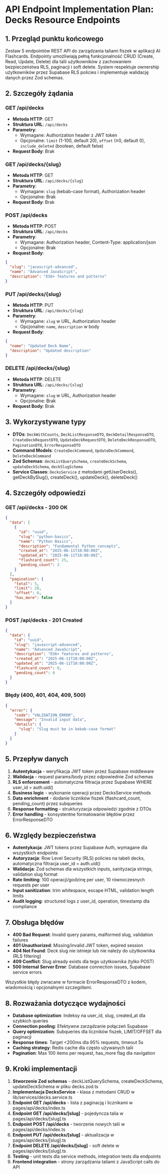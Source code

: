 # API Endpoint Implementation Plan: Decks Resource Endpoints

## 1. Przegląd punktu końcowego

Zestaw 5 endpointów REST API do zarządzania taliami fiszek w aplikacji AI Flashcards. Endpointy umożliwiają pełną funkcjonalność CRUD (Create, Read, Update, Delete) dla talii użytkowników z zachowaniem bezpieczeństwa RLS, paginacji i soft delete. System respektuje ownership użytkowników przez Supabase RLS policies i implementuje walidację danych przez Zod schemas.

## 2. Szczegóły żądania

### GET /api/decks

- **Metoda HTTP**: GET
- **Struktura URL**: `/api/decks`
- **Parametry**:
  - Wymagane: Authorization header z JWT token
  - Opcjonalne: `limit` (1-100, default 20), `offset` (≥0, default 0), `include_deleted` (boolean, default false)
- **Request Body**: Brak

### GET /api/decks/{slug}

- **Metoda HTTP**: GET
- **Struktura URL**: `/api/decks/{slug}`
- **Parametry**:
  - Wymagane: `slug` (kebab-case format), Authorization header
  - Opcjonalne: Brak
- **Request Body**: Brak

### POST /api/decks

- **Metoda HTTP**: POST
- **Struktura URL**: `/api/decks`
- **Parametry**:
  - Wymagane: Authorization header, Content-Type: application/json
  - Opcjonalne: Brak
- **Request Body**:

```json
{
  "slug": "javascript-advanced",
  "name": "Advanced JavaScript",
  "description": "ES6+ features and patterns"
}
```

### PUT /api/decks/{slug}

- **Metoda HTTP**: PUT
- **Struktura URL**: `/api/decks/{slug}`
- **Parametry**:
  - Wymagane: `slug` w URL, Authorization header
  - Opcjonalne: `name`, `description` w body
- **Request Body**:

```json
{
  "name": "Updated Deck Name",
  "description": "Updated description"
}
```

### DELETE /api/decks/{slug}

- **Metoda HTTP**: DELETE
- **Struktura URL**: `/api/decks/{slug}`
- **Parametry**:
  - Wymagane: `slug` w URL, Authorization header
  - Opcjonalne: Brak
- **Request Body**: Brak

## 3. Wykorzystywane typy

- **DTOs**: `DeckWithCounts`, `DeckListResponseDTO`, `DeckDetailResponseDTO`, `CreateDeckRequestDTO`, `UpdateDeckRequestDTO`, `DeleteDeckResponseDTO`, `PaginationDTO`, `ErrorResponseDTO`
- **Command Models**: `CreateDeckCommand`, `UpdateDeckCommand`, `DeleteDeckCommand`
- **Zod Schemas**: `deckListQuerySchema`, `createDeckSchema`, `updateDeckSchema`, `deckSlugSchema`
- **Service Classes**: `DecksService` z metodami getUserDecks(), getDeckBySlug(), createDeck(), updateDeck(), deleteDeck()

## 4. Szczegóły odpowiedzi

### GET /api/decks - 200 OK

```json
{
  "data": [
    {
      "id": "uuid",
      "slug": "python-basics",
      "name": "Python Basics",
      "description": "Fundamental Python concepts",
      "created_at": "2025-06-11T10:00:00Z",
      "updated_at": "2025-06-11T10:00:00Z",
      "flashcard_count": 25,
      "pending_count": 3
    }
  ],
  "pagination": {
    "total": 5,
    "limit": 20,
    "offset": 0,
    "has_more": false
  }
}
```

### POST /api/decks - 201 Created

```json
{
  "data": {
    "id": "uuid",
    "slug": "javascript-advanced",
    "name": "Advanced JavaScript",
    "description": "ES6+ features and patterns",
    "created_at": "2025-06-11T10:00:00Z",
    "updated_at": "2025-06-11T10:00:00Z",
    "flashcard_count": 0,
    "pending_count": 0
  }
}
```

### Błędy (400, 401, 404, 409, 500)

```json
{
  "error": {
    "code": "VALIDATION_ERROR",
    "message": "Invalid input data",
    "details": {
      "slug": "Slug must be in kebab-case format"
    }
  }
}
```

## 5. Przepływ danych

1. **Autentykacja** - weryfikacja JWT token przez Supabase middleware
2. **Walidacja** - request params/body przez odpowiednie Zod schemas
3. **RLS enforcement** - automatyczna filtracja przez Supabase WHERE user_id = auth.uid()
4. **Business logic** - wykonanie operacji przez DecksService methods
5. **Data enrichment** - dodanie liczników fiszek (flashcard_count, pending_count) przez subqueries
6. **Response formatting** - strukturyzacja odpowiedzi zgodnie z DTOs
7. **Error handling** - konsystentne formatowanie błędów przez ErrorResponseDTO

## 6. Względy bezpieczeństwa

- **Autentykacja**: JWT tokens przez Supabase Auth, wymagane dla wszystkich endpoints
- **Autoryzacja**: Row Level Security (RLS) policies na tabeli decks, automatyczna filtracja user_id = auth.uid()
- **Walidacja**: Zod schemas dla wszystkich inputs, sanityzacja strings, validation slug format
- **Rate limiting**: 100 operacji/godzinę per user, 10 równoczesnych requests per user
- **Input sanitization**: trim whitespace, escape HTML, validation length limits
- **Audit logging**: structured logs z user_id, operation, timestamp dla compliance

## 7. Obsługa błędów

- **400 Bad Request**: Invalid query params, malformed slug, validation failures
- **401 Unauthorized**: Missing/invalid JWT token, expired session
- **404 Not Found**: Deck slug nie istnieje lub nie należy do użytkownika (RLS filtering)
- **409 Conflict**: Slug already exists dla tego użytkownika (tylko POST)
- **500 Internal Server Error**: Database connection issues, Supabase service errors

Wszystkie błędy zwracane w formacie ErrorResponseDTO z kodem, wiadomością i opcjonalnymi szczegółami.

## 8. Rozważania dotyczące wydajności

- **Database optimization**: Indeksy na user_id, slug, created_at dla szybkich queries
- **Connection pooling**: Efektywne zarządzanie połączeń Supabase
- **Query optimization**: Subqueries dla liczników fiszek, LIMIT/OFFSET dla paginacji
- **Response times**: Target <200ms dla 95% requests, timeout 5s
- **Caching strategy**: Redis cache dla często używanych talii
- **Pagination**: Max 100 items per request, has_more flag dla navigation

## 9. Kroki implementacji

1. **Stworzenie Zod schemas** - deckListQuerySchema, createDeckSchema, updateDeckSchema w pliku decks.zod.ts
2. **Implementacja DecksService** - klasa z metodami CRUD w lib/services/decks.service.ts
3. **Endpoint GET /api/decks** - lista z paginacją i licznikami w pages/api/decks/index.ts
4. **Endpoint GET /api/decks/[slug]** - pojedyncza talia w pages/api/decks/[slug].ts
5. **Endpoint POST /api/decks** - tworzenie nowych talii w pages/api/decks/index.ts
6. **Endpoint PUT /api/decks/[slug]** - aktualizacja w pages/api/decks/[slug].ts
7. **Endpoint DELETE /api/decks/[slug]** - soft delete w pages/api/decks/[slug].ts
8. **Testing** - unit tests dla service methods, integration tests dla endpoints
9. **Frontend integration** - strony zarządzania taliami z JavaScript calls do API
